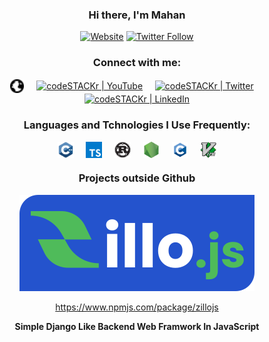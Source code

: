<div align="center">

### Hi there, I'm Mahan

[![Website](https://img.shields.io/website?down_color=red&down_message=Offline&label=Mahanfr.ir&style=for-the-badge&up_message=Online&url=https%3A%2F%2Fmahanfr.ir)](https://Mahanfr.ir)
[![Twitter Follow](https://img.shields.io/twitter/follow/mahan_farzaneh?color=green&logo=twitter&style=for-the-badge)](https://twitter.com/mahan_farzaneh)
</div>

<div align="center">

### Connect with me:

<span></span>
[<img align="center" alt="codeSTACKr.com" width="22px" src="https://raw.githubusercontent.com/iconic/open-iconic/master/svg/globe.svg" />][website]
<span>&nbsp;&nbsp;&nbsp; </span>
[<img align="center" alt="codeSTACKr | YouTube" width="22px" src="https://cdn.jsdelivr.net/npm/simple-icons@v3/icons/youtube.svg" />][youtube]
<span>&nbsp;&nbsp;&nbsp;</span>
[<img align="center" alt="codeSTACKr | Twitter" width="22px" src="https://cdn.jsdelivr.net/npm/simple-icons@v3/icons/twitter.svg" />][twitter]
<span>&nbsp;&nbsp;&nbsp;</span>
[<img align="center" alt="codeSTACKr | LinkedIn" width="22px" src="https://cdn.jsdelivr.net/npm/simple-icons@v3/icons/linkedin.svg" />][linkedin]
<span></span>
</div>
<div align="center">

### Languages and Tchnologies I Use Frequently:


<img align="center" alt="Python" width="26px" src="https://raw.githubusercontent.com/github/explore/80688e429a7d4ef2fca1e82350fe8e3517d3494d/topics/cpp/cpp.png" />
<span>&nbsp;&nbsp;&nbsp;</span>
<img align="center" alt="django" width="26px" src="https://raw.githubusercontent.com/github/explore/80688e429a7d4ef2fca1e82350fe8e3517d3494d/topics/typescript/typescript.png" />
<span>&nbsp;&nbsp;&nbsp;</span>
<img align="center" alt="React" width="26px" src="https://raw.githubusercontent.com/github/explore/e94815998e4e0713912fed477a1f346ec04c3da2/topics/rust/rust.png" />
<span>&nbsp;&nbsp;&nbsp;</span>
<img align="center" alt="Nodejs" width="26px" src="https://raw.githubusercontent.com/github/explore/80688e429a7d4ef2fca1e82350fe8e3517d3494d/topics/nodejs/nodejs.png" />
<span>&nbsp;&nbsp;&nbsp;</span>
<img align="center" alt="C" width="26px" 
src="https://raw.githubusercontent.com/github/explore/80688e429a7d4ef2fca1e82350fe8e3517d3494d/topics/c/c.png" />
<span>&nbsp;&nbsp;&nbsp;</span>
<img align="center" alt="rust" width="26px" src="https://raw.githubusercontent.com/github/explore/80688e429a7d4ef2fca1e82350fe8e3517d3494d/topics/vim/vim.png" />

</div>

<div align="center">
  
### Projects outside Github

<img src="https://raw.githubusercontent.com/mahanfarzaneh2000/ZilloJs/master/documentation/Logo.svg" />

https://www.npmjs.com/package/zillojs

**Simple Django Like Backend Web Framwork In JavaScript**

</div>

[website]: https://Mahanfr.ir
[twitter]: https://twitter.com/mahan_farzaneh
[youtube]: https://youtube.com/channel/UCxyTjoykWs-MJkEY-rGsPTg
[linkedin]: https://www.linkedin.com/in/mahan-farzaneh/
